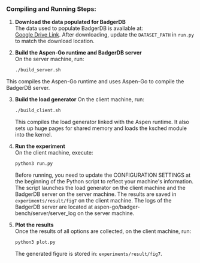 ### Compiling and Running Steps:

1. **Download the data populated for BadgerDB**  
  The data used to populate BadgerDB is available at:  
  [Google Drive Link](https://drive.google.com/file/d/1umPzzNkfNgkitHGt_wl-5t2stFBN6o4w/view?usp=share_link).
   After downloading, update the `DATASET_PATH` in `run.py` to match the download location.

2. **Build the Aspen-Go runtime and BadgerDB server**  
   On the server machine, run:  
   ```sh
   ./build_server.sh
   ```
This compiles the Aspen-Go runtime and uses Aspen-Go to compile the BadgerDB server.

3. **Build the load generator** 
   On the client machine, run:  
   ```sh
   ./build_client.sh
   ```
   This compiles the load generator linked with the Aspen runtime. It also sets up huge pages for shared memory and loads the ksched module into the kernel.

4. **Run the experiment**  
   On the client machine, execute:  
   ```sh
   python3 run.py
   ```
   Before running, you need to update the CONFIGURATION SETTINGS at the beginning of the Python script to reflect your machine's information.
   The script launches the load generator on the client machine and the BadgerDB server on the server machine. The results are saved in `experiments/result/fig7` on the client machine. 
   The logs of the BadgerDB server are located at aspen-go/badger-bench/server/server_log on the server machine.

5. **Plot the results**  
   Once the results of all options are collected, on the client machine, run:  
   ```sh
   python3 plot.py
   ```
    The generated figure is stored in: `experiments/result/fig7`.
